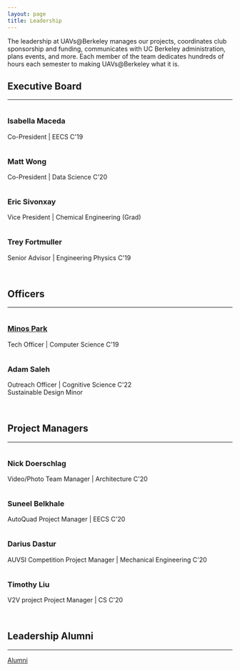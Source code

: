 ```yaml
---
layout: page
title: Leadership
---
```


The leadership at UAVs@Berkeley manages our projects, coordinates club sponsorship and funding, communicates with UC Berkeley administration, plans events, and more. Each member of the team dedicates hundreds of hours each semester to making UAVs@Berkeley what it is. 

## Executive Board
<hr>

<section class="people">
	<article>
		<span class="image">
			<img src="images/headshots/isabella.jpg" alt="" />
		</span>
		<h3>Isabella Maceda</h3>
		<p>Co-President | EECS C'19</p>
	</article>
	<article>
		<span class="image">
			<img src="images/headshots/matt.jpg" alt="" />
		</span>
		<h3>Matt Wong</h3>
		<p>Co-President | Data Science C'20</p>
	</article>
	<article>
		<span class="image">
			<img src="images/headshots/eric.jpg" alt="" />
		</span>
		<h3>Eric Sivonxay</h3>
		<p>Vice President | Chemical Engineering (Grad)</p>
	</article>
	<article>
		<span class="image">
			<img src="images/headshots/trey.jpg" alt="" />
		</span>
		<h3>Trey Fortmuller</h3>
		<p>Senior Advisor | Engineering Physics C'19</p>
	</article>
</section>

<br>

## Officers
<hr>

<section class="people">
	<article>
		<span class="image">
			<img src="images/headshots/minos.png" alt="" />
		</span>
		<h3><a href="https://minospark.com/" style="inherit">Minos Park</a></h3>
		<p>Tech Officer | Computer Science C'19</p>
	</article>
	<article>
		<span class="image">
			<img src="images/headshots/adam.jpg" alt="" />
		</span>
		<h3>Adam Saleh</h3>
		<p>Outreach Officer | Cognitive Science C'22<br/>Sustainable Design Minor</p>
	</article>
	<!-- <article>
		<span class="image">
			<img src="images/headshots/joel.jpg" alt="" />
		</span>
		<h3>Joel Lee</h3>
		<p>Marketing and Media Officer | Math C'19</p>
	</article> -->
	<!-- <article>
		<span class="image">
			<img src="images/headshots/joey.jpg" alt="" />
		</span>
		<h3>Joey Kroeger</h3>
		<p>Director of R&D | Mechanical Engineering C'18</p>
	</article> -->
</section>

<br>

## Project Managers
<hr>
<section class="people">
	<article>
		<span class="image">
			<img src="images/headshots/nick.jpg" alt="" />
		</span>
		<h3>Nick Doerschlag</h3>
		<p>Video/Photo Team Manager | Architecture C'20</p>
	</article>
	<article>
		<span class="image">
			<img src="images/headshots/suneel.jpg" alt="" />
		</span>
		<h3>Suneel Belkhale</h3>
		<p>AutoQuad Project Manager | EECS C'20</p>
	</article>
	<article>
		<span class="image">
			<img src="images/headshots/darius.jpg" alt="" />
		</span>
		<h3>Darius Dastur</h3>
		<p>AUVSI Competition Project Manager | Mechanical Engineering C'20</p>
	</article>
	<article>
		<span class="image">
			<img src="images/headshots/tim.png" alt="" />
		</span>
		<h3>Timothy Liu</h3>
		<p>V2V project Project Manager | CS C'20</p>
	</article>	
</section>

<br>

## Leadership Alumni
<hr>
<a href="{{ 'alumni.html' | relative_url }}" class="button">Alumni</a>


